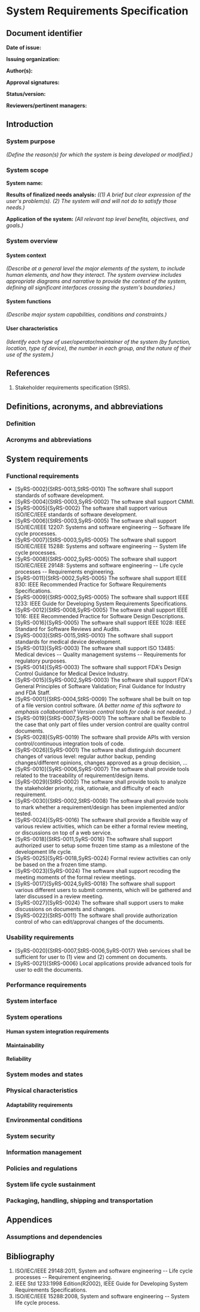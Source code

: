 # System Requirements Specification

## Document identifier

**Date of issue:**

**Issuing organization:**

**Author(s):**

**Approval signatures:**

**Status/version:**

**Reviewers/pertinent managers:**

## Introduction

### System purpose

*(Define the reason(s) for which the system is being developed or modified.)*

### System scope

**System name:**

**Results of finalized needs analysis:** *((1) A brief but clear expression of the user's problem(s). (2) The system will and will not do to satisfy those needs.)*

**Application of the system:** *(All relevant top level benefits, objectives, and goals.)*

### System overview

#### System context

*(Describe at a general level the major elements of the system, to include human elements, and how they interact. The system overview includes appropriate diagrams and narrative to provide the context of the system, defining all significant interfaces crossing the system's boundaries.)*

#### System functions

*(Describe major system capabilities, conditions and constraints.)*

#### User characteristics

*(Identify each type of user/operator/maintainer of the system (by function, location, type of device), the number
in each group, and the nature of their use of the system.)*

## References

1. Stakeholder requirements specification (StRS).

## Definitions, acronyms, and abbreviations

### Definition

### Acronyms and abbreviations

## System requirements

### Functional requirements

- [SyRS-0002]{StRS-0013,StRS-0010} The software shall support standards of software development.
- [SyRS-0004]{StRS-0003,SyRS-0002} The software shall support CMMI.
- [SyRS-0005]{SyRS-0002} The software shall support various ISO/IEC/IEEE standards of software development.
- [SyRS-0006]{StRS-0003,SyRS-0005} The software shall support ISO/IEC/IEEE 12207: Systems and software engineering -- Software life cycle processes.
- [SyRS-0007]{StRS-0003,SyRS-0005} The software shall support ISO/IEC/IEEE 15288: Systems and software engineering -- System life cycle processes.
- [SyRS-0008]{StRS-0002,SyRS-0005} The software shall support ISO/IEC/IEEE 29148: Systems and software engineering -- Life cycle processes -- Requirements engineering.
- [SyRS-0011]{StRS-0002,SyRS-0005} The software shall support IEEE 830: IEEE Recommended Practice for Software Requirements Specifications.
- [SyRS-0009]{StRS-0002,SyRS-0005} The software shall support IEEE 1233: IEEE Guide for Developing System Requirements Specifications.
- [SyRS-0012]{StRS-0008,SyRS-0005} The software shall support IEEE 1016: IEEE Recommended Practice for Software Design Descriptions.
- [SyRS-0016]{SyRS-0005} The software shall support IEEE 1028: IEEE Standard for Software Reviews and Audits.
- [SyRS-0003]{StRS-0015,StRS-0010} The software shall support standards for medical device development.
- [SyRS-0013]{SyRS-0003} The software shall support ISO 13485: Medical devices -- Quality management systems -- Requirements for regulatory purposes.
- [SyRS-0014]{SyRS-0003} The software shall support FDA's Design Control Guidance for Medical Device Industry.
- [SyRS-0015]{SyRS-0002,SyRS-0003} The software shall support FDA's General Principles of Software Validation; Final Guidance for Industry and FDA Staff.
- [SyRS-0001]{StRS-0004,StRS-0009} The software shall be built on top of a file version control software. *(A better name of this software to emphasis collaboration? Version control tools for code is not needed...)*
- [SyRS-0019]{StRS-0007,SyRS-0001} The software shall be flexible to the case that only part of files under version control are quality control documents.
- [SyRS-0028]{SyRS-0019} The software shall provide APIs with version control/continuous integration tools of code.
- [SyRS-0026]{SyRS-0001} The software shall distinguish document changes of various level: regular author backup, pending changes/different opinions, changes approved as a group decision, ...
- [SyRS-0010]{SyRS-0006,SyRS-0007} The software shall provide tools related to the traceability of requirement/design items.
- [SyRS-0029]{StRS-0002} The software shall provide tools to analyze the stakeholder priority, risk, rationale, and difficulty of each requirement.
- [SyRS-0030]{StRS-0002,StRS-0008} The software shall provide tools to mark whether a requirement/design has been implemented and/or tested.
- [SyRS-0024]{SyRS-0016} The software shall provide a flexible way of various review activities, which can be either a formal review meeting, or discussions on top of a web service.
- [SyRS-0018]{StRS-0011,SyRS-0016} The software shall support authorized user to setup some frozen time stamp as a milestone of the development life cycle.
- [SyRS-0025]{SyRS-0018,SyRS-0024} Formal review activities can only be based on the a frozen time stamp.
- [SyRS-0023]{SyRS-0024} The software shall support recoding the meeting moments of the formal review meetings.
- [SyRS-0017]{SyRS-0024,SyRS-0018} The software shall support various different users to submit comments, which will be gathered and later discussed in a review meeting.
- [SyRS-0027]{SyRS-0024} The software shall support users to make discussions on documents and changes.
- [SyRS-0022]{StRS-0011} The software shall provide authorization control of who can edit/approval changes of the documents.

### Usability requirements

- [SyRS-0020]{StRS-0007,StRS-0006,SyRS-0017} Web services shall be sufficient for user to (1) view and (2) comment on documents.
- [SyRS-0021]{StRS-0006} Local applications provide advanced tools for user to edit the documents.

### Performance requirements

### System interface

### System operations

#### Human system integration requirements

#### Maintainability

#### Reliability

### System modes and states

### Physical characteristics

#### Adaptability requirements

### Environmental conditions

### System security

### Information management

### Policies and regulations

### System life cycle sustainment

### Packaging, handling, shipping and transportation

## Appendices

### Assumptions and dependencies

## Bibliography

1. ISO/IEC/IEEE 29148:2011, System and software engineering -- Life cycle processes -- Requirement engineering.
2. IEEE Std 1233:1998 Edition(R2002), IEEE Guide for Developing System Requirements Specifications.
3. ISO/IEC/IEEE 15288:2008, System and software engineering -- System life cycle process.
